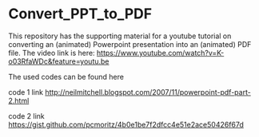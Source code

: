 # Convert_PPT_to_PDF
This repository has the supporting material for a youtube tutorial on converting an (animated) Powerpoint presentation into an (animated) PDF file. The video link is here:
https://www.youtube.com/watch?v=K-o03RfaWDc&feature=youtu.be

The used codes can be found here

code 1 link 
http://neilmitchell.blogspot.com/2007/11/powerpoint-pdf-part-2.html

code 2 link
https://gist.github.com/pcmoritz/4b0e1be7f2dfcc4e51e2ace50426f67d
